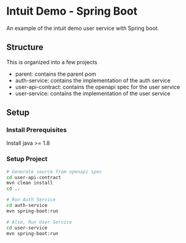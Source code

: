 # Intuit Demo - Spring Boot
An example of the intuit demo user service with Spring boot.

## Structure
This is organized into a few projects
- parent: contains the parent pom
- auth-service: contains the implementation of the auth service
- user-api-contract: contains the openapi spec for the user service
- user-service: contains the implementation of the user service

## Setup

### Install Prerequisites
Install java >= 1.8

### Setup Project
```bash
# Generate source from openapi spec
cd user-api-contract
mvn clean install
cd ..

# Run Auth Service
cd auth-service
mvn spring-boot:run

# Also, Run User Service
cd user-service
mvn spring-boot:run
```

